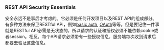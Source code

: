 ### REST API Security Essentials

安全永远不是事后才考虑的。它必须是任何开发项目以及REST API的组成部分。有多种方法来保卫RESTful API，例如[basic auth](http://howtodoinjava.com/resteasy/jax-rs-resteasy-basic-authentication-and-authorization-tutorial/), [OAuth](https://oauth.net/)等等。但是要记住一件事就是RESTful API必需是无状态的，所以请求的认证和授权必须不能依赖cookie或者session。相反，每个API请求必须带有一些授权信息，服务端每次收到请求后都要去验证这些信息。